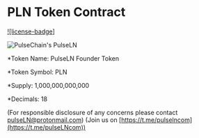 # PLN Token Contract

[![license-badge]](LICENSE)

![PulseChain's PulseLN](https://i.imgur.com/pwTR3hk.png)

*Token Name: PulseLN Founder Token

*Token Symbol: PLN

*Supply: 1,000,000,000,000

*Decimals: 18

(For responsible disclosure of any concerns please contact pulseLN@protonmail.com)
(Join us on [https://t.me/pulselncom](https://t.me/pulseLNcom))
